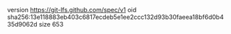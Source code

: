 version https://git-lfs.github.com/spec/v1
oid sha256:13e118883eb403c6817ecdeb5e1ee2ccc132d93b30faeea18bf6d0b435d9062d
size 653

